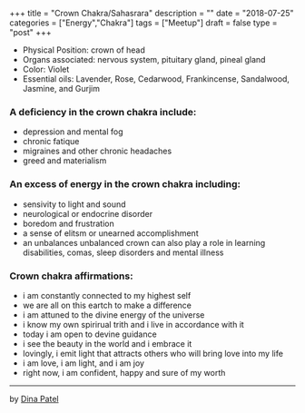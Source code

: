+++
title = "Crown Chakra/Sahasrara"
description = ""
date = "2018-07-25"
categories = ["Energy","Chakra"]
tags = ["Meetup"]
draft = false
type = "post"
+++

- Physical Position: crown of head
- Organs associated: nervous system, pituitary gland, pineal gland
- Color: Violet
- Essential oils: Lavender, Rose, Cedarwood, Frankincense, Sandalwood, Jasmine, and Gurjim

### A deficiency in the crown chakra include:
- depression and mental fog
- chronic fatique
- migraines and other chronic headaches
- greed and materialism

### An excess of energy in the crown chakra including:
- sensivity to light and sound
- neurological or endocrine disorder
- boredom and frustration
- a sense of elitsm or unearned accomplishment
- an unbalances unbalanced crown can also play a role in learning disabilities, comas, sleep disorders and mental illness

### Crown chakra affirmations:
- i am constantly connected to my highest self
- we are all on this eartch to make a difference
- i am attuned to the divine energy of the universe
- i know my own spirirual trith and i live in accordance with it
- today i am open to devine guidance
- i see the beauty in the world and i embrace it
- lovingly, i emit light that attracts others who will bring love into my life
- i am love, i am light, and i am joy
- right now, i am confident, happy and sure of my worth

---
by
[Dina Patel](http://founable.com/contributor/dina-patel/)